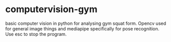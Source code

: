 # computervision-gym
 basic computer vision in python for analysing gym squat form.
 Opencv used for general image things and mediapipe specifically for pose recognition.
 Use esc to stop the program.